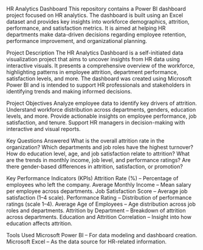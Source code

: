 HR Analytics Dashboard
This repository contains a Power BI dashboard project focused on HR analytics. 
The dashboard is built using an Excel dataset and provides key insights into workforce demographics, attrition, performance, and satisfaction metrics. It is aimed at helping HR departments make data-driven decisions regarding employee retention, performance improvement, and organizational planning.

 Project Description
The HR Analytics Dashboard is a self-initiated data visualization project that aims to uncover insights from HR data using interactive visuals.
It presents a comprehensive overview of the workforce, highlighting patterns in employee attrition, department performance, satisfaction levels, and more.
The dashboard was created using Microsoft Power BI and is intended to support HR professionals and stakeholders in identifying trends and making informed decisions.

Project Objectives
Analyze employee data to identify key drivers of attrition.
Understand workforce distribution across departments, genders, education levels, and more.
Provide actionable insights on employee performance, job satisfaction, and tenure.
Support HR managers in decision-making with interactive and visual reports.

Key Questions Answered
What is the overall attrition rate in the organization?
Which departments and job roles have the highest turnover?
How do education level, age, and job satisfaction relate to attrition?
What are the trends in monthly income, job level, and performance ratings?
Are there gender-based differences in attrition, satisfaction, or promotion?

Key Performance Indicators (KPIs)
Attrition Rate (%) – Percentage of employees who left the company.
Average Monthly Income – Mean salary per employee across departments.
Job Satisfaction Score – Average job satisfaction (1–4 scale).
Performance Rating – Distribution of performance ratings (scale 1–4).
Average Age of Employees – Age distribution across job roles and departments.
Attrition by Department – Breakdown of attrition across departments.
Education and Attrition Correlation – Insight into how education affects attrition.

Tools Used
Microsoft Power BI – For data modeling and dashboard creation.
Microsoft Excel – As the data source for HR-related information.
